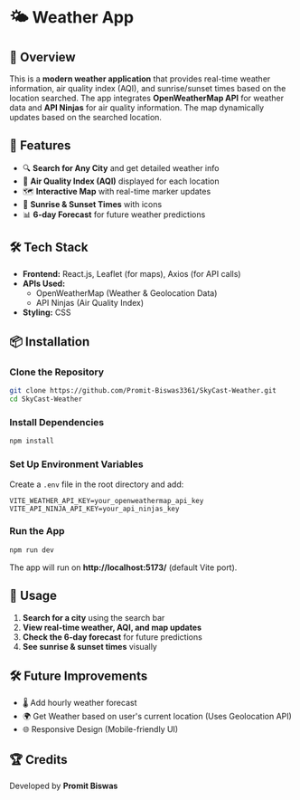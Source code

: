 # 🌤 Weather App

## 📌 Overview

This is a **modern weather application** that provides real-time weather information, air quality index (AQI), and sunrise/sunset times based on the location searched. The app integrates **OpenWeatherMap API** for weather data and **API Ninjas** for air quality information. The map dynamically updates based on the searched location.

## 🚀 Features

- 🔍 **Search for Any City** and get detailed weather info
- 💨 **Air Quality Index (AQI)** displayed for each location
- 🗺 **Interactive Map** with real-time marker updates
- 🌅 **Sunrise & Sunset Times** with icons
- 📊 **6-day Forecast** for future weather predictions

## 🛠 Tech Stack

- **Frontend:** React.js, Leaflet (for maps), Axios (for API calls)
- **APIs Used:**
  - OpenWeatherMap (Weather & Geolocation Data)
  - API Ninjas (Air Quality Index)
- **Styling:** CSS

## 📦 Installation

### Clone the Repository

```sh
git clone https://github.com/Promit-Biswas3361/SkyCast-Weather.git
cd SkyCast-Weather
```

### Install Dependencies

```sh
npm install
```

### Set Up Environment Variables

Create a `.env` file in the root directory and add:

```
VITE_WEATHER_API_KEY=your_openweathermap_api_key
VITE_API_NINJA_API_KEY=your_api_ninjas_key
```

### Run the App

```sh
npm run dev
```

The app will run on **http://localhost:5173/** (default Vite port).

## 📝 Usage

1. **Search for a city** using the search bar
2. **View real-time weather, AQI, and map updates**
3. **Check the 6-day forecast** for future predictions
4. **See sunrise & sunset times** visually

## 🛠 Future Improvements

- 🌡 Add hourly weather forecast
- 🌍 Get Weather based on user's current location (Uses Geolocation API)
- 🌐 Responsive Design (Mobile-friendly UI)

## 🏆 Credits

Developed by **Promit Biswas**
